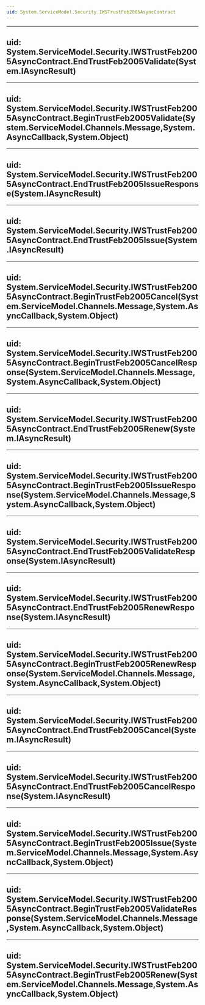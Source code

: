 ```yaml
---
uid: System.ServiceModel.Security.IWSTrustFeb2005AsyncContract
---
```


---
uid: System.ServiceModel.Security.IWSTrustFeb2005AsyncContract.EndTrustFeb2005Validate(System.IAsyncResult)
---

---
uid: System.ServiceModel.Security.IWSTrustFeb2005AsyncContract.BeginTrustFeb2005Validate(System.ServiceModel.Channels.Message,System.AsyncCallback,System.Object)
---

---
uid: System.ServiceModel.Security.IWSTrustFeb2005AsyncContract.EndTrustFeb2005IssueResponse(System.IAsyncResult)
---

---
uid: System.ServiceModel.Security.IWSTrustFeb2005AsyncContract.EndTrustFeb2005Issue(System.IAsyncResult)
---

---
uid: System.ServiceModel.Security.IWSTrustFeb2005AsyncContract.BeginTrustFeb2005Cancel(System.ServiceModel.Channels.Message,System.AsyncCallback,System.Object)
---

---
uid: System.ServiceModel.Security.IWSTrustFeb2005AsyncContract.BeginTrustFeb2005CancelResponse(System.ServiceModel.Channels.Message,System.AsyncCallback,System.Object)
---

---
uid: System.ServiceModel.Security.IWSTrustFeb2005AsyncContract.EndTrustFeb2005Renew(System.IAsyncResult)
---

---
uid: System.ServiceModel.Security.IWSTrustFeb2005AsyncContract.BeginTrustFeb2005IssueResponse(System.ServiceModel.Channels.Message,System.AsyncCallback,System.Object)
---

---
uid: System.ServiceModel.Security.IWSTrustFeb2005AsyncContract.EndTrustFeb2005ValidateResponse(System.IAsyncResult)
---

---
uid: System.ServiceModel.Security.IWSTrustFeb2005AsyncContract.EndTrustFeb2005RenewResponse(System.IAsyncResult)
---

---
uid: System.ServiceModel.Security.IWSTrustFeb2005AsyncContract.BeginTrustFeb2005RenewResponse(System.ServiceModel.Channels.Message,System.AsyncCallback,System.Object)
---

---
uid: System.ServiceModel.Security.IWSTrustFeb2005AsyncContract.EndTrustFeb2005Cancel(System.IAsyncResult)
---

---
uid: System.ServiceModel.Security.IWSTrustFeb2005AsyncContract.EndTrustFeb2005CancelResponse(System.IAsyncResult)
---

---
uid: System.ServiceModel.Security.IWSTrustFeb2005AsyncContract.BeginTrustFeb2005Issue(System.ServiceModel.Channels.Message,System.AsyncCallback,System.Object)
---

---
uid: System.ServiceModel.Security.IWSTrustFeb2005AsyncContract.BeginTrustFeb2005ValidateResponse(System.ServiceModel.Channels.Message,System.AsyncCallback,System.Object)
---

---
uid: System.ServiceModel.Security.IWSTrustFeb2005AsyncContract.BeginTrustFeb2005Renew(System.ServiceModel.Channels.Message,System.AsyncCallback,System.Object)
---
